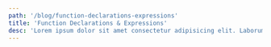 ```yaml
---
path: '/blog/function-declarations-expressions'
title: 'Function Declarations & Expressions'
desc: 'Lorem ipsum dolor sit amet consectetur adipisicing elit. Laborum nihil culpa similique repellendus magnam dicta.'
---
```

